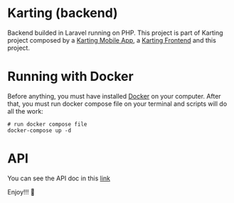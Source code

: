 # Karting (backend)
Backend builded in Laravel running on PHP. This project is part of Karting project composed by a [Karting Mobile App](https://github.com/megabass00), a [Karting Frontend](https://github.com/megabass00) and this project.

# Running with Docker
Before anything, you must have installed [Docker](https://docs.docker.com/docker-for-windows/install/) on your computer. After that, you must run docker compose file on your terminal and scripts will do all the work:

`````
# run docker compose file
docker-compose up -d
`````

# API
You can see the API doc in this [link](https://documenter.getpostman.com/view/1198766/SVmu11Dz?version=latest)

Enjoy!!!
:metal:
